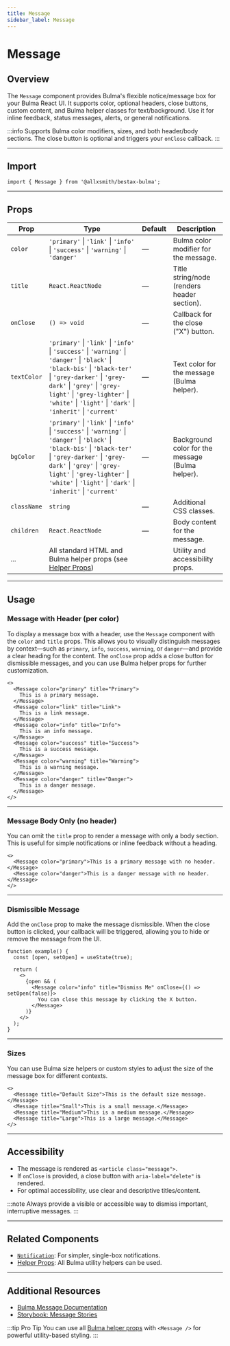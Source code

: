 ```yaml
---
title: Message
sidebar_label: Message
---
```


# Message

## Overview

The `Message` component provides Bulma's flexible notice/message box for your Bulma React UI. It supports color, optional headers, close buttons, custom content, and Bulma helper classes for text/background. Use it for inline feedback, status messages, alerts, or general notifications.

:::info
Supports Bulma color modifiers, sizes, and both header/body sections. The close button is optional and triggers your `onClose` callback.
:::

---

## Import

```tsx
import { Message } from '@allxsmith/bestax-bulma';
```

---

## Props

| Prop        | Type                                                                                                                                                                                                                                                                                     | Default | Description                                      |
| ----------- | ---------------------------------------------------------------------------------------------------------------------------------------------------------------------------------------------------------------------------------------------------------------------------------------- | ------- | ------------------------------------------------ |
| `color`     | `'primary'` \| `'link'` \| `'info'` \| `'success'` \| `'warning'` \| `'danger'`                                                                                                                                                                                                          | —       | Bulma color modifier for the message.            |
| `title`     | `React.ReactNode`                                                                                                                                                                                                                                                                        | —       | Title string/node (renders header section).      |
| `onClose`   | `() => void`                                                                                                                                                                                                                                                                             | —       | Callback for the close ("X") button.             |
| `textColor` | `'primary'` \| `'link'` \| `'info'` \| `'success'` \| `'warning'` \| `'danger'` \| `'black'` \| `'black-bis'` \| `'black-ter'` \| `'grey-darker'` \| `'grey-dark'` \| `'grey'` \| `'grey-light'` \| `'grey-lighter'` \| `'white'` \| `'light'` \| `'dark'` \| `'inherit'` \| `'current'` | —       | Text color for the message (Bulma helper).       |
| `bgColor`   | `'primary'` \| `'link'` \| `'info'` \| `'success'` \| `'warning'` \| `'danger'` \| `'black'` \| `'black-bis'` \| `'black-ter'` \| `'grey-darker'` \| `'grey-dark'` \| `'grey'` \| `'grey-light'` \| `'grey-lighter'` \| `'white'` \| `'light'` \| `'dark'` \| `'inherit'` \| `'current'` | —       | Background color for the message (Bulma helper). |
| `className` | `string`                                                                                                                                                                                                                                                                                 | —       | Additional CSS classes.                          |
| `children`  | `React.ReactNode`                                                                                                                                                                                                                                                                        | —       | Body content for the message.                    |
| ...         | All standard HTML and Bulma helper props (see [Helper Props](../helpers/usebulmaclasses))                                                                                                                                                                                                |         | Utility and accessibility props.                 |

---

## Usage

### Message with Header (per color)

To display a message box with a header, use the `Message` component with the `color` and `title` props. This allows you to visually distinguish messages by context—such as `primary`, `info`, `success`, `warning`, or `danger`—and provide a clear heading for the content. The `onClose` prop adds a close button for dismissible messages, and you can use Bulma helper props for further customization.

```tsx live
<>
  <Message color="primary" title="Primary">
    This is a primary message.
  </Message>
  <Message color="link" title="Link">
    This is a link message.
  </Message>
  <Message color="info" title="Info">
    This is an info message.
  </Message>
  <Message color="success" title="Success">
    This is a success message.
  </Message>
  <Message color="warning" title="Warning">
    This is a warning message.
  </Message>
  <Message color="danger" title="Danger">
    This is a danger message.
  </Message>
</>
```

---

### Message Body Only (no header)

You can omit the `title` prop to render a message with only a body section. This is useful for simple notifications or inline feedback without a heading.

```tsx live
<>
  <Message color="primary">This is a primary message with no header.</Message>
  <Message color="danger">This is a danger message with no header.</Message>
</>
```

---

### Dismissible Message

Add the `onClose` prop to make the message dismissible. When the close button is clicked, your callback will be triggered, allowing you to hide or remove the message from the UI.

```tsx live
function example() {
  const [open, setOpen] = useState(true);

  return (
    <>
      {open && (
        <Message color="info" title="Dismiss Me" onClose={() => setOpen(false)}>
          You can close this message by clicking the X button.
        </Message>
      )}
    </>
  );
}
```

---

### Sizes

You can use Bulma size helpers or custom styles to adjust the size of the message box for different contexts.

```tsx live
<>
  <Message title="Default Size">This is the default size message.</Message>
  <Message title="Small">This is a small message.</Message>
  <Message title="Medium">This is a medium message.</Message>
  <Message title="Large">This is a large message.</Message>
</>
```

---

## Accessibility

- The message is rendered as `<article class="message">`.
- If `onClose` is provided, a close button with `aria-label="delete"` is rendered.
- For optimal accessibility, use clear and descriptive titles/content.

:::note
Always provide a visible or accessible way to dismiss important, interruptive messages.
:::

---

## Related Components

- [`Notification`](../elements/notification.md): For simpler, single-box notifications.
- [Helper Props](../helpers/usebulmaclasses.md): All Bulma utility helpers can be used.

---

## Additional Resources

- [Bulma Message Documentation](https://bulma.io/documentation/components/message/)
- [Storybook: Message Stories](https://bestax.cc/storybook/?path=/story/components-message--primary)

:::tip Pro Tip
You can use all [Bulma helper props](../helpers/usebulmaclasses.md) with `<Message />` for powerful utility-based styling.
:::
